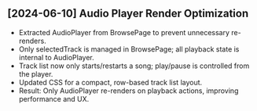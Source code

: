 ## [2024-06-10] Audio Player Render Optimization

- Extracted AudioPlayer from BrowsePage to prevent unnecessary re-renders.
- Only selectedTrack is managed in BrowsePage; all playback state is internal to AudioPlayer.
- Track list now only starts/restarts a song; play/pause is controlled from the player.
- Updated CSS for a compact, row-based track list layout.
- Result: Only AudioPlayer re-renders on playback actions, improving performance and UX. 